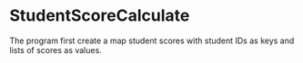 # StudentScoreCalculate
The program first create a map student scores with student IDs as keys and lists of scores as values.
